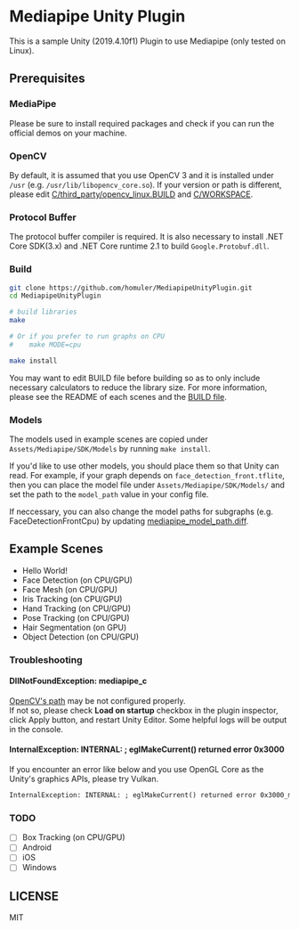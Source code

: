 # Mediapipe Unity Plugin
This is a sample Unity (2019.4.10f1) Plugin to use Mediapipe (only tested on Linux).

## Prerequisites
### MediaPipe
Please be sure to install required packages and check if you can run the official demos on your machine.

### OpenCV
By default, it is assumed that you use OpenCV 3 and it is installed under `/usr` (e.g. `/usr/lib/libopencv_core.so`).
If your version or path is different, please edit [C/third_party/opencv_linux.BUILD](https://github.com/homuler/MediapipeUnityPlugin/blob/master/C/third_party/opencv_linux.BUILD) and [C/WORKSPACE](https://github.com/homuler/MediapipeUnityPlugin/blob/master/C/WORKSPACE).

### Protocol Buffer
The protocol buffer compiler is required.
It is also necessary to install .NET Core SDK(3.x) and .NET Core runtime 2.1 to build `Google.Protobuf.dll`.

### Build
```sh
git clone https://github.com/homuler/MediapipeUnityPlugin.git
cd MediapipeUnityPlugin

# build libraries
make

# Or if you prefer to run graphs on CPU
#    make MODE=cpu

make install
```

You may want to edit BUILD file before building so as to only include necessary calculators to reduce the library size.
For more information, please see the README of each scenes and the [BUILD file](https://github.com/homuler/MediapipeUnityPlugin/blob/master/C/mediapipe_api/BUILD).

### Models
The models used in example scenes are copied under `Assets/Mediapipe/SDK/Models` by running `make install`.

If you'd like to use other models, you should place them so that Unity can read.
For example, if your graph depends on `face_detection_front.tflite`, then you can place the model file under `Assets/Mediapipe/SDK/Models/` and set the path to the `model_path` value in your config file.

If neccessary, you can also change the model paths for subgraphs (e.g. FaceDetectionFrontCpu) by updating [mediapipe_model_path.diff](https://github.com/homuler/MediapipeUnityPlugin/blob/master/C/third_party/mediapipe_model_path.diff).

## Example Scenes
- Hello World!
- Face Detection (on CPU/GPU)
- Face Mesh (on CPU/GPU)
- Iris Tracking (on CPU/GPU)
- Hand Tracking (on CPU/GPU)
- Pose Tracking (on CPU/GPU)
- Hair Segmentation (on GPU)
- Object Detection (on CPU/GPU)

### Troubleshooting
#### DllNotFoundException: mediapipe_c
[OpenCV's path](https://github.com/homuler/MediapipeUnityPlugin#opencv) may be not configured properly.\
If not so, please check **Load on startup** checkbox in the plugin inspector, click Apply button, and restart Unity Editor.
Some helpful logs will be output in the console.

#### InternalException: INTERNAL: ; eglMakeCurrent() returned error 0x3000
If you encounter an error like below and you use OpenGL Core as the Unity's graphics APIs, please try Vulkan.

```txt
InternalException: INTERNAL: ; eglMakeCurrent() returned error 0x3000_mediapipe/mediapipe/gpu/gl_context_egl.cc:261)
```

### TODO
- [ ] Box Tracking (on CPU/GPU)
- [ ] Android
- [ ] iOS
- [ ] Windows

## LICENSE
MIT
